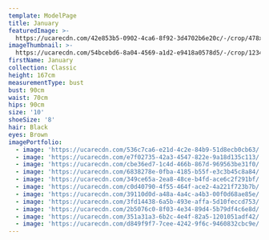 ```yaml
---
template: ModelPage
title: January
featuredImage: >-
  https://ucarecdn.com/42e853b5-0902-4ca6-8f92-3d4702b6e20c/-/crop/478x317/0,16/-/preview/
imageThumbnail: >-
  https://ucarecdn.com/54bcebd6-8a04-4569-a1d2-e9418a0578d5/-/crop/1234x1851/131,0/-/preview/
firstName: January
collection: Classic
height: 167cm
measurementType: bust
bust: 90cm
waist: 70cm
hips: 90cm
size: '10'
shoeSize: '8'
hair: Black
eyes: Brown
imagePortfolio:
  - image: 'https://ucarecdn.com/536c7ca6-e21d-4c2e-84b9-51d8ecb0cb63/'
  - image: 'https://ucarecdn.com/e7f02735-42a3-4547-822e-9a18d135c113/'
  - image: 'https://ucarecdn.com/cbe36ed7-1c4d-466b-867d-969563be31f0/'
  - image: 'https://ucarecdn.com/6838278e-0fba-4185-b55f-e3c3b45c8a84/'
  - image: 'https://ucarecdn.com/349ce65a-2ea8-48ce-b4fd-ace6c2f291bf/'
  - image: 'https://ucarecdn.com/c0d40790-4f55-464f-ace2-4a221f723b7b/'
  - image: 'https://ucarecdn.com/39110d0d-a48a-4a4c-a4b3-00f0d68ae85e/'
  - image: 'https://ucarecdn.com/3fd14438-6a5b-493e-affa-5d10feccd753/'
  - image: 'https://ucarecdn.com/2b5076c0-8f03-4e34-89d4-5b79df4c6e8d/'
  - image: 'https://ucarecdn.com/351a31a3-6b2c-4e4f-82a5-1201051adf42/'
  - image: 'https://ucarecdn.com/d849f9f7-7cee-4242-9f6c-9460832cbc9e/'
---
```


